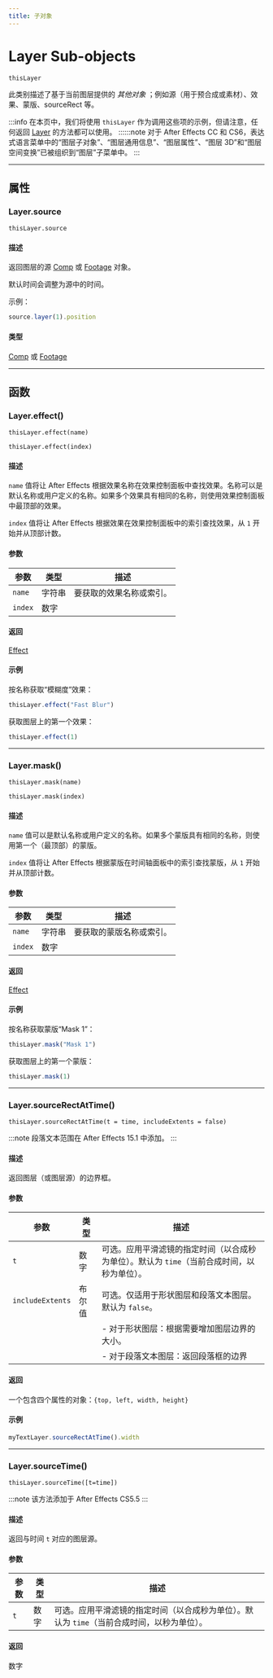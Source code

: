 ```yaml
---
title: 子对象
---
```

# Layer Sub-objects

`thisLayer`

此类别描述了基于当前图层提供的 *其他对象* ；例如源（用于预合成或素材）、效果、蒙版、sourceRect 等。

:::info
在本页中，我们将使用 `thisLayer` 作为调用这些项的示例，但请注意，任何返回 [Layer](.././layer) 的方法都可以使用。 ::::::note 对于 After Effects CC 和 CS6，表达式语言菜单中的“图层子对象”、“图层通用信息”、“图层属性”、“图层 3D”和“图层空间变换”已被组织到“图层”子菜单中。
:::

---

## 属性

### Layer.source

`thisLayer.source`

#### 描述

返回图层的源 [Comp](../objects/comp) 或 [Footage](../objects/footage) 对象。

默认时间会调整为源中的时间。

示例：

 ```js
source.layer(1).position
```

#### 类型

[Comp](../objects/comp) 或 [Footage](../objects/footage)

---

## 函数

### Layer.effect()

`thisLayer.effect(name)`

`thisLayer.effect(index)`

#### 描述

`name` 值将让 After Effects 根据效果名称在效果控制面板中查找效果。名称可以是默认名称或用户定义的名称。如果多个效果具有相同的名称，则使用效果控制面板中最顶部的效果。

`index` 值将让 After Effects 根据效果在效果控制面板中的索引查找效果，从 `1` 开始并从顶部计数。

#### 参数

| 参数      | 类型   | 描述   |
| --------- | ------ | ------------------------ |
| `name`  | 字符串 | 要获取的效果名称或索引。 |
| `index` | 数字   |          |

#### 返回

[Effect](../objects/effect)

#### 示例

按名称获取“模糊度”效果：

 ```js
thisLayer.effect("Fast Blur")
```

获取图层上的第一个效果：

 ```js
thisLayer.effect(1)
```

---

### Layer.mask()

`thisLayer.mask(name)`

`thisLayer.mask(index)`

#### 描述

`name` 值可以是默认名称或用户定义的名称。如果多个蒙版具有相同的名称，则使用第一个（最顶部）的蒙版。

`index` 值将让 After Effects 根据蒙版在时间轴面板中的索引查找蒙版，从 `1` 开始并从顶部计数。

#### 参数

| 参数      | 类型   | 描述   |
| --------- | ------ | ------------------------ |
| `name`  | 字符串 | 要获取的蒙版名称或索引。 |
| `index` | 数字   |          |

#### 返回

[Effect](../objects/effect)

#### 示例

按名称获取蒙版“Mask 1”：

 ```js
thisLayer.mask("Mask 1")
```

获取图层上的第一个蒙版：

 ```js
thisLayer.mask(1)
```

---

### Layer.sourceRectAtTime()

`thisLayer.sourceRectAtTime(t = time, includeExtents = false)`

:::note
段落文本范围在 After Effects 15.1 中添加。
:::

#### 描述

返回图层（或图层源）的边界框。

#### 参数

| 参数       | 类型   | 描述      |
| ------------------ | ------ | --------------------------------------------------------------------------------------------- |
| `t`      | 数字   | 可选。应用平滑滤镜的指定时间（以合成秒为单位）。默认为 `time`（当前合成时间，以秒为单位）。 |
| `includeExtents` | 布尔值 | 可选。仅适用于形状图层和段落文本图层。默认为 `false`。    |
|            |        | - 对于形状图层：根据需要增加图层边界的大小。        |
|            |        | - 对于段落文本图层：返回段落框的边界        |

#### 返回

一个包含四个属性的对象：`{top, left, width, height}`

#### 示例

 ```js
myTextLayer.sourceRectAtTime().width
```

---

### Layer.sourceTime()

`thisLayer.sourceTime([t=time])`

:::note
该方法添加于 After Effects CS5.5
:::

#### 描述

返回与时间 `t` 对应的图层源。

#### 参数

| 参数  | 类型 | 描述      |
| ----- | ---- | --------------------------------------------------------------------------------------------- |
| `t` | 数字 | 可选。应用平滑滤镜的指定时间（以合成秒为单位）。默认为 `time`（当前合成时间，以秒为单位）。 |

#### 返回

数字
